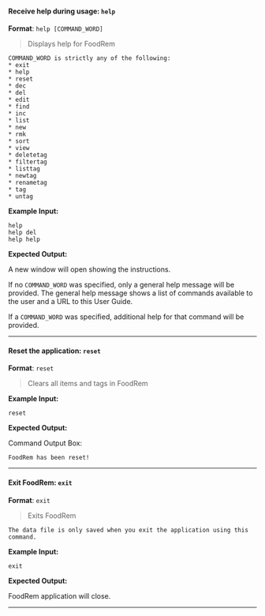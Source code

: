 <!-- markdownlint-disable-file first-line-h1 -->

#### Receive help during usage: `help`

**Format**: `help [COMMAND_WORD]`

> Displays help for FoodRem

```note
COMMAND_WORD is strictly any of the following:
* exit
* help
* reset
* dec
* del
* edit
* find
* inc
* list
* new
* rmk
* sort
* view
* deletetag
* filtertag
* listtag
* newtag
* renametag
* tag
* untag
```

**Example Input:**

```text
help
help del
help help
```

**Expected Output:**

A new window will open showing the instructions.

If no `COMMAND_WORD` was specified, only a general help message will be provided. The general help message shows a list of commands available to the user and a URL to this User Guide.

If a `COMMAND_WORD` was specified, additional help for that command will be provided.

---

#### Reset the application: `reset`

**Format**: `reset`

> Clears all items and tags in FoodRem

**Example Input:**

```text
reset
```

**Expected Output:**

Command Output Box:

```text
FoodRem has been reset!
```

---

#### Exit FoodRem: `exit`

**Format**: `exit`

> Exits FoodRem

```warning
The data file is only saved when you exit the application using this command.
```
**Example Input:**

```text
exit
```

**Expected Output:**

FoodRem application will close.

---
